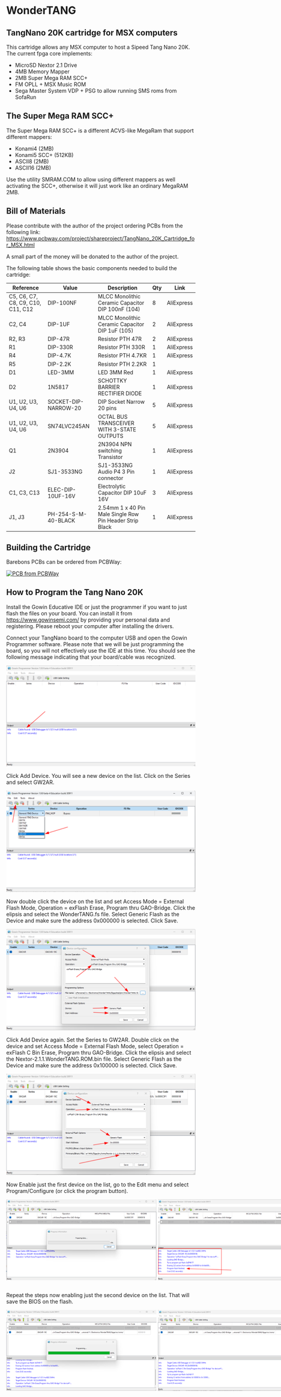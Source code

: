 # WonderTANG
## TangNano 20K cartridge for MSX computers

This cartridge allows any MSX computer to host a Sipeed Tang Nano 20K. The current fpga core implements:

- MicroSD Nextor 2.1 Drive
- 4MB Memory Mapper
- 2MB Super Mega RAM SCC+
- FM OPLL + MSX Music ROM
- Sega Master System VDP + PSG to allow running SMS roms from SofaRun

## The Super Mega RAM SCC+

The Super Mega RAM SCC+ is a different ACVS-like MegaRam that support different mappers:

- Konami4 (2MB)
- Konami5 SCC+ (512KB)
- ASCII8 (2MB)
- ASCII16 (2MB)

Use the utility SMRAM.COM to allow using different mappers as well activating the SCC+, otherwise it will just work like an ordinary MegaRAM 2MB.

## Bill of Materials

Please contribute with the author of the project ordering PCBs from the following link: https://www.pcbway.com/project/shareproject/TangNano_20K_Cartridge_for_MSX.html

A small part of the money will be donated to the author of the project.

The following table shows the basic components needed to build the cartridge:

| Reference                   | Value                      | Description                                          | Qty | Link        |
|-----------------------------|----------------------------|------------------------------------------------------|-----|-------------|
| C5, C6, C7, C8, C9, C10, C11, C12 | DIP-100NF                  | MLCC Monolithic Ceramic Capacitor DIP 100nF (104)     | 8   | AliExpress  |
| C2, C4                      | DIP-1UF                    | MLCC Monolithic Ceramic Capacitor DIP 1uF (105)      | 2   | AliExpress  |
| R2, R3                      | DIP-47R                    | Resistor PTH 47R                                     | 2   | AliExpress  |
| R1                          | DIP-330R                   | Resistor PTH 330R                                    | 1   | AliExpress  |
| R4                          | DIP-4.7K                   | Resistor PTH 4.7KR                                   | 1   | AliExpress  |
| R5                          | DIP-2.2K                   | Resistor PTH 2.2KR                                   | 1   |             |
| D1                          | LED-3MM                    | LED 3MM Red                                          | 1   | AliExpress  |
| D2                          | 1N5817                     | SCHOTTKY BARRIER RECTIFIER DIODE                    | 1   | AliExpress  |
| U1, U2, U3, U4, U6          | SOCKET-DIP-NARROW-20       | DIP Socket Narrow 20 pins                            | 5   | AliExpress  |
| U1, U2, U3, U4, U6          | SN74LVC245AN               | OCTAL BUS TRANSCEIVER WITH 3-STATE OUTPUTS           | 5   | AliExpress  |
| Q1                          | 2N3904                     | 2N3904 NPN switching Transistor                      | 1   | AliExpress  |
| J2                          | SJ1-3533NG                 | SJ1-3533NG Audio P4 3 Pin connector                  | 1   | AliExpress  |
| C1, C3, C13                 | ELEC-DIP-10UF-16V          | Electrolytic Capacitor DIP 10uF 16V                  | 3   | AliExpress  |
| J1, J3                      | PH-254-S-M-40-BLACK        | 2.54mm 1 x 40 Pin Male Single Row Pin Header Strip Black | 1 | AliExpress  |

## Building the Cartridge

Barebons PCBs can be ordered from PCBWay: 

<a href="https://www.pcbway.com/project/shareproject/WonderTANG_v1_01c_ba2c16ea.html"><img src="https://www.pcbway.com/project/img/images/frompcbway-1220.png" alt="PCB from PCBWay" /></a>

## How to Program the Tang Nano 20K

Install the Gowin Educative IDE or just the programmer if you want to just flash the files on your board. You can install it from https://www.gowinsemi.com/ by providing your personal data and registering. Please reboot your computer after installing the drivers.

Connect your TangNano board to the computer USB and open the Gowin Programmer software. Please note that we will be just programming the board, so you will not effectively use the IDE at this time. You should see the following message indicating that your board/cable was recognized. 

![Cable Detected](images/image-6-1024x546.png)

Click Add Device. You will see a new device on the list. Click on the Series and select GW2AR.

![Device Selection](images/image-7-1024x545.png)

Now double click the device on the list and set Access Mode = External Flash Mode, Operation = exFlash Erase, Program thru GAO-Bridge. Click the elipsis and select the WonderTANG.fs file. Select Generic Flash as the Device and make sure the address 0x000000 is selected. Click Save.

![Alt text](images/image-9-1024x547.png)

Click Add Device again. Set the Series to GW2AR. Double click on the device and set Access Mode = External Flash Mode, select Operation = exFlash C Bin Erase, Program thru GAO-Bridge. Click the elipsis and select the Nextor-2.1.1.WonderTANG.ROM.bin file. Select Generic Flash as the Device and make sure the address 0x100000 is selected. Click Save.

![Alt text](images/image-10-1024x547.png)

Now Enable just the first device on the list, go to the Edit menu and select Program/Configure (or click the program button).

<div style="display: flex; justify-content: space-between;">
    <img src="images/image-12-1024x547.png" alt="Alt text" width="400"/> &nbsp;
    <img src="images/image-13-1024x551.png" alt="Alt text" width="400"/>
</div>
&nbsp;

Repeat the steps now enabling just the second device on the list. That will save the BIOS on the flash.

<div style="display: flex; justify-content: space-between;">
    <img src="images/image-14-1024x550.png" alt="Alt text" width="400"/> &nbsp;
    <img src="images/image-15-1024x550.png" alt="Alt text" width="400"/>
</div>
&nbsp;

